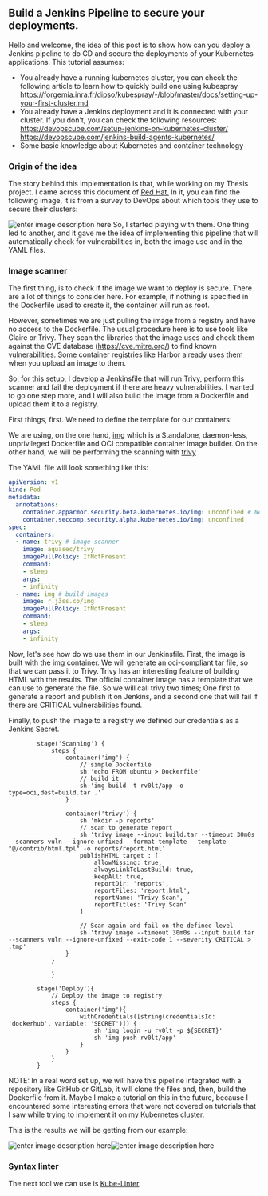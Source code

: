 ## Build a Jenkins Pipeline to secure your deployments. 

Hello and welcome, the idea of this post is to show how can you deploy a Jenkins pipeline to do CD and secure the deployments of your Kubernetes applications. 
This tutorial assumes:

 - You already have a running kubernetes cluster, you can check the following article to learn how to quickly build one using kubespray https://forgemia.inra.fr/dipso/kubespray/-/blob/master/docs/setting-up-your-first-cluster.md
 -  You already have a Jenkins deployment and it is connected with your cluster. If you don't, you can check the following resources: https://devopscube.com/setup-jenkins-on-kubernetes-cluster/
https://devopscube.com/jenkins-build-agents-kubernetes/
- Some basic knowledge about Kubernetes and container technology

### Origin of the idea

The story behind this implementation is that, while working on my Thesis project. I came across this document of [Red Hat.](https://www.redhat.com/rhdc/managed-files/cl-state-of-kubernetes-security-report-2022-ebook-f31209-202205-en.pdf) In it, you can find the following image, it is from a survey to DevOps about which tools they use to secure their clusters:

![enter image description here](https://i.imgur.com/tYzxFG9.png)
So, I started playing with them. One thing led to another, and it gave me the idea of implementing this pipeline that will automatically check for vulnerabilities in, both the image use and in the YAML files.

### Image scanner

The first thing, is to check if the image we want to deploy is secure. There are a lot of things to consider here. For example, if nothing is specified in the Dockerfile used to create it, the container will run as root. 

However, sometimes we are just pulling the image from a registry and have no access to the Dockerfile. The usual procedure here is to use tools like Claire or Trivy. They scan the libraries that the image uses and check them against the CVE database (https://cve.mitre.org/) to find known vulnerabilities. Some container registries like Harbor already uses them when you upload an image to them.

So, for this setup, I develop a Jenkinsfile that will run Trivy, perform this scanner and fail the deployment if there are heavy vulnerabilities. I wanted to go one step more, and I will also build the image from a Dockerfile and upload them it to a registry.

First things, first. We need to define the template for our containers:

We are using, on the one hand, [img](https://github.com/genuinetools/img#running-with-kubernetes) which is a Standalone, daemon-less, unprivileged Dockerfile and OCI compatible container image builder. On the other hand, we will be performing the scanning with [trivy](https://github.com/aquasecurity/trivy)

The YAML file will look something like this:
```yaml
apiVersion: v1
kind: Pod
metadata:
  annotations:
    container.apparmor.security.beta.kubernetes.io/img: unconfined # Necesarry for img
    container.seccomp.security.alpha.kubernetes.io/img: unconfined
spec:
  containers:
  - name: trivy # image scanner
    image: aquasec/trivy
    imagePullPolicy: IfNotPresent
    command:
    - sleep
    args:
    - infinity
  - name: img # build images
    image: r.j3ss.co/img
    imagePullPolicy: IfNotPresent
    command:
    - sleep
    args:
    - infinity
```


Now, let's see how do we use them in our Jenkinsfile. First, the image is built with the img container. We will generate an oci-compliant tar file, so that we can pass it to Trivy. Trivy has an interesting feature of building HTML with the results. The official container image has a template that we can use to generate the file. So we will call trivy two times; One first to generate a report and publish it on Jenkins, and a second one that will fail if there are CRITICAL vulnerabilities found.

Finally, to push the image to a registry we defined our credentials as a Jenkins Secret.

```jenkinsfile
        stage('Scanning') {
            steps {
                container('img') {
                    // simple Dockerfile
                    sh 'echo FROM ubuntu > Dockerfile'
                    // build it
                    sh 'img build -t rv0lt/app -o type=oci,dest=build.tar .'
                }
        
                container('trivy') {
                    sh 'mkdir -p reports'
                    // scan to generate report 
                    sh 'trivy image --input build.tar --timeout 30m0s --scanners vuln --ignore-unfixed --format template --template "@/contrib/html.tpl" -o reports/report.html'
                    publishHTML target : [
                        allowMissing: true,
                        alwaysLinkToLastBuild: true,
                        keepAll: true,
                        reportDir: 'reports',
                        reportFiles: 'report.html',
                        reportName: 'Trivy Scan',
                        reportTitles: 'Trivy Scan'
                    ]

                    // Scan again and fail on the defined level
                    sh 'trivy image --timeout 30m0s --input build.tar --scanners vuln --ignore-unfixed --exit-code 1 --severity CRITICAL > .tmp'
                }
            }
             
            }
            
        stage('Deploy'){
            // Deploy the image to registry
            steps {
                container('img'){
                    withCredentials([string(credentialsId: 'dockerhub', variable: 'SECRET')]) {
                        sh 'img login -u rv0lt -p ${SECRET}'
                        sh 'img push rv0lt/app'
                    }
                }
            }
        }
```

NOTE: In a real word set up, we will have this pipeline integrated with a repository like GitHub or GitLab, it will clone the files and, then, build the Dockerfile from it. Maybe I make a tutorial on this in the future, because I encountered some interesting errors that were not covered on tutorials that I saw while trying to implement it on my Kubernetes cluster.

This is the results we will be getting from our example:

![enter image description here](https://i.imgur.com/RgMjwAu.png)![enter image description here](https://i.imgur.com/a8owkO4.png)

### Syntax linter

The next tool we can use is [Kube-Linter](https://github.com/stackrox/kube-linter)

